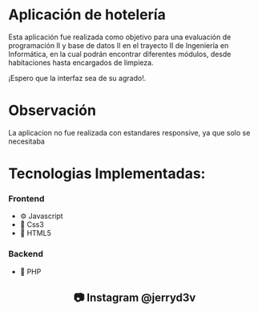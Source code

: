 # Aplicación de hotelería

Esta aplicación fue realizada como objetivo para una evaluación de programación II y base de datos II en el trayecto II de Ingeniería en Informática,
en la cual podrán encontrar diferentes módulos, desde habitaciones hasta encargados de limpieza.

¡Espero que la interfaz sea de su agrado!.

# Observación

La aplicacion no fue realizada con estandares responsive, ya que solo se necesitaba

# Tecnologias Implementadas:

<div id="header" align="start">
  <h3>Frontend</h3>
</div>

- ⚙ Javascript 
- 🎨 Css3 
- 👔 HTML5 

<div id="header" align="start">
  <h3>Backend</h3>
</div>

-  🐘 PHP 


<div id="header" align="center">
  <h2> 📷 Instagram @jerryd3v</h2>
</div>


